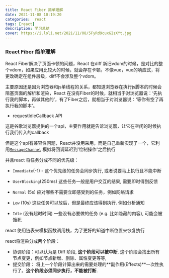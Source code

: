 ```yaml
---
title: React Fiber 简单理解
date: 2021-11-08 10:19:20
categories:  react
tags: [react]
description: 学习总结
cover: https://i.loli.net/2021/11/08/5FyRd9cuxGIzXYt.jpg
---
```


### React Fiber 简单理解

React Fiber解决了页面卡顿的问题，React 在diff 新旧vdom的时候，是对比的整个vdom，如果应用比较大的时候，就会存在卡顿。不像vue，vue的响应式，将更改确定在组件层级，diff不会涉及整个vdom。

主要原因还是因为浏览器和js单线程的关系，都知道浏览器在执行js脚本的时候会阻塞页面的解析和渲染，React 在没有Fiber的时候，就相当于对浏览器说：‘先执行我的脚本，再做其他的’，有了Fiber之后，就相当于对浏览器说：‘等你有空了再执行我的脚本’。

* requestIdleCallback API

这是谷歌浏览器提供的一个api，主要作用就是告诉浏览器，让它在空闲的时候执行我们传入的callback

但是这个api有兼容性问题，React并没用采用，而是自己重新实现了一个，它利用[`MessageChannel`](https://link.juejin.cn/?target=https%3A%2F%2Fdeveloper.mozilla.org%2Fzh-CN%2Fdocs%2FWeb%2FAPI%2FMessageChannel) 模拟将回调延迟到'绘制操作'之后执行

并且react 将任务分成不同的优先级：

* `Immediate`(-1) - 这个优先级的任务会同步执行, 或者说要马上执行且不能中断

* `UserBlocking`(250ms) 这些任务一般是用户交互的结果, 需要即时得到反馈

* `Normal` (5s) 应对哪些不需要立即感受到的任务，例如网络请求

* `Low` (10s) 这些任务可以放后，但是最终应该得到执行. 例如分析通知

* `Idle` (没有超时时间) 一些没有必要做的任务 (e.g. 比如隐藏的内容), 可能会被饿死

react 使用链表来模拟函数调用栈，为了更好的知道中断位置来恢复执行

react将渲染分成两个阶段：

* 协调阶段：可以认为是 Diff 阶段, **这个阶段可以被中断**, 这个阶段会找出所有节点变更，例如节点新增、删除、属性变更等等,
* 提交阶段： 将上一个阶段计算出来的需要处理的**副作用(Effects)**一次性执行了。**这个阶段必须同步执行，不能被打断**.

